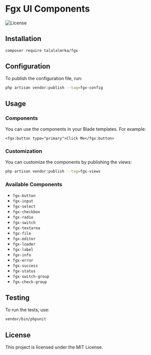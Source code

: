 # Fgx UI Components

![License](https://img.shields.io/badge/license-MIT-blue.svg)

## Installation

```bash
composer require talalalmrka/fgx
```

## Configuration

To publish the configuration file, run:

```bash
php artisan vendor:publish --tag=fgx-config
```

## Usage

### Components

You can use the components in your Blade templates. For example:

```blade
<fgx:button type="primary">Click Me</fgx:button>
```

### Customization

You can customize the components by publishing the views:

```bash
php artisan vendor:publish --tag=fgx-views
```

### Available Components

- `fgx-button`
- `fgx-input`
- `fgx-select`
- `fgx-checkbox`
- `fgx-radio`
- `fgx-switch`
- `fgx-textarea`
- `fgx-file`
- `fgx-editor`
- `fgx-loader`
- `fgx-label`
- `fgx-info`
- `fgx-error`
- `fgx-success`
- `fgx-status`
- `fgx-switch-group`
- `fgx-check-group`

## Testing

To run the tests, use:

```bash
vendor/bin/phpunit
```

## License

This project is licensed under the MIT License.
